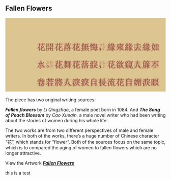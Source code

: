 ## Fallen Flowers

![image](ff01.png)

The piece has two original writing sources:

***Fallen flowers*** by *Li Qingzhao*, a female poet born in 1084. And ***The Song of Peach Blossom*** by *Cao Xueqin*, a male novel writer who had been writing about the stories of women during his whole life.

The two works are from two different perspectives of male and female writers. In both of the works, there’s a huge number of Chinese character “花”, which stands for “flower”. Both of the sources focus on the same topic, which is to compared the aging of women to fallen flowers which are no longer attractive.

View the Artwork [***Fallen Flowers***](https://mx-zhao.github.io/fallenflower/)

this is a test
